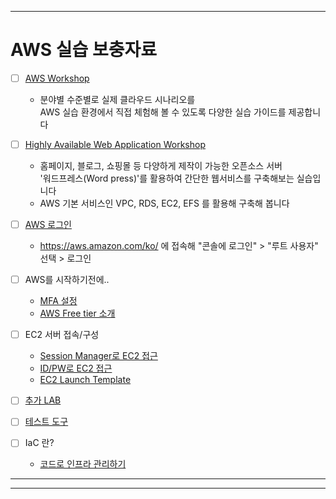 ***
# AWS 실습 보충자료

 - [ ] [AWS Workshop](https://workshops.aws/)
   - 분야별 수준별로 실제 클라우드 시나리오를  
     AWS 실습 환경에서 직접 체험해 볼 수 있도록 다양한 실습 가이드를 제공합니다
 
 - [ ] [Highly Available Web Application Workshop](https://catalog.us-east-1.prod.workshops.aws/workshops/3de93ad5-ebbe-4258-b977-b45cdfe661f1/en-US)
   - 홈페이지, 블로그, 쇼핑몰 등 다양하게 제작이 가능한 오픈소스 서버  
   '워드프레스(Word press)'를 활용하여 간단한 웹서비스를 구축해보는 실습입니다
   - AWS 기본 서비스인 VPC, RDS, EC2, EFS 를 활용해 구축해 봅니다

 - [ ] [AWS 로그인](https://aws.amazon.com/ko/)
    - https://aws.amazon.com/ko/ 에 접속해 "콘솔에 로그인" > "루트 사용자" 선택 > 로그인

 - [ ] AWS를 시작하기전에..
   - [MFA 설정](/AWS%20Start/MFA.md)
   - [AWS Free tier 소개](/AWS%20Start/Free%20tier.md)

 - [ ] EC2 서버 접속/구성
   - [Session Manager로 EC2 접근](/EC2%20Acess/Session%20Manager.md)
   - [ID/PW로 EC2 접근](/EC2%20Access/IDPW.md)
   - [EC2 Launch Template](/EC2%20Acess/Launch%20Template.md)
  
 - [ ] [추가 LAB](/Hidden%20LAB/LAB.md) 

 - [ ] [테스트 도구](/Tools/tools.md)

 - [ ] IaC 란? 
   - [코드로 인프라 관리하기](/IaC/IaC.md)



***
***

